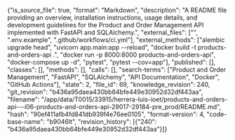 {"is_source_file": true, "format": "Markdown", "description": "A README file providing an overview, installation instructions, usage details, and development guidelines for the Product and Order Management API implemented with FastAPI and SQLAlchemy.", "external_files": ["<repository-url>", ".env.example", ".github/workflows/ci.yml"], "external_methods": ["alembic upgrade head", "uvicorn app.main:app --reload", "docker build -t products-and-orders-api .", "docker run -p 8000:8000 products-and-orders-api", "docker-compose up -d", "pytest", "pytest --cov=app"], "published": [], "classes": [], "methods": [], "calls": [], "search-terms": ["Product and Order Management", "FastAPI", "SQLAlchemy", "API Documentation", "Docker", "GitHub Actions"], "state": 2, "file_id": 69, "knowledge_revision": 240, "git_revision": "b436a95daea430bb64bfe449e30952d32df443aa", "filename": "/app/data/T0015/33915/herrera-luis-ioet/products-and-orders-api---i06-products-and-orders-api-29017-29184-pre_prod/README.md", "hash": "90ef411afb4fd841db939f4e76ee0105", "format-version": 4, "code-base-name": "b9046lt", "revision_history": [{"240": "b436a95daea430bb64bfe449e30952d32df443aa"}]}